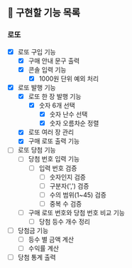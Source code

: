 ## 🧭 구현할 기능 목록

### 로또  
- [x] 로또 구입 기능  
  - [x] 구매 안내 문구 출력  
  - [x] 콘솔 입력 기능  
    - [x] 1000원 단위 예외 처리  
- [x] 로또 발행 기능  
  - [x] 로또 한 장 발행 기능  
    - [x] 숫자 6개 선택  
      - [x] 숫자 난수 선택  
      - [x] 숫자 오름차순 정렬  
  - [x] 로또 여러 장 관리  
  - [x] 구매 로또 출력 기능  
- [ ] 로또 당첨 기능  
  - [ ] 당첨 번호 입력 기능  
    - [ ] 입력 번호 검증  
      - [ ] 숫자인지 검증  
      - [ ] 구분자(',') 검증  
      - [ ] 수의 범위(1~45) 검증  
      - [ ] 중복 수 검증  
  - [ ] 구매 로또 번호와 당첨 번호 비교 기능  
    - [ ] 당첨 등수 개수 정리  
- [ ] 당첨금 기능  
  - [ ] 등수 별 금액 계산  
  - [ ] 수익률 계산  
- [ ] 당첨 통계 출력  
